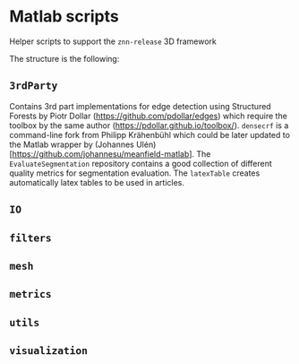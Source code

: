 # Matlab scripts

Helper scripts to support the `znn-release` 3D framework

The structure is the following:

## `3rdParty`

Contains 3rd part implementations for edge detection using Structured Forests by Piotr Dollar (https://github.com/pdollar/edges) which require the toolbox by the same author (https://pdollar.github.io/toolbox/). `densecrf` is a command-line fork from Philipp Krähenbühl which could be later updated to the Matlab wrapper by (Johannes Ulén)[https://github.com/johannesu/meanfield-matlab]. The `EvaluateSegmentation` repository contains a good collection of different quality metrics for segmentation evaluation. The `latexTable` creates automatically latex tables to be used in articles.

## `IO`
## `filters`
## `mesh`
## `metrics`
## `utils`
## `visualization`

